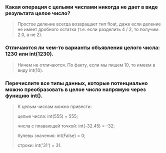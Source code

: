 ### Какая операция с целыми числами никогда не дает в виде результата целое число?
> Простое деление всегда возвращает тип float, даже если деление не имеет дробного остатка (т.е. если разделить 4 / 2, то получим 2.0, а не 2).
    
### Отличаются ли чем-то варианты объявления целого числа: 1230 или int(1230).
> Ничем не отличаются. По факту, если мы пишем 10, то имеем в виду int(10).

### Перечислите все типы данных, которые потенциально можно преобразовать в целое число напрямую через функцию int().
> К целым числам можно привести:
> 
> целые числа: int(555) = 555;
>        
> числа с плавающей точкой: int(-32.45) = -32;
>        
> булевы значения: int(False) = 0;
>        
> строки: int('31') = 31.
